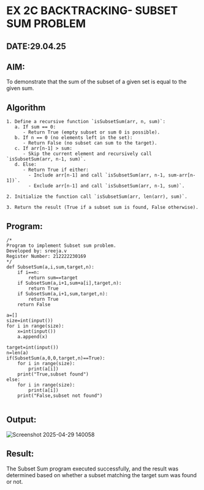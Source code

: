 # EX 2C BACKTRACKING- SUBSET SUM PROBLEM
## DATE:29.04.25
## AIM:
To demonstrate that the sum of the subset of a given set is equal to the given sum.


## Algorithm
```
1. Define a recursive function `isSubsetSum(arr, n, sum)`:
   a. If sum == 0:
      - Return True (empty subset or sum 0 is possible).
   b. If n == 0 (no elements left in the set):
      - Return False (no subset can sum to the target).
   c. If arr[n-1] > sum:
      - Skip the current element and recursively call `isSubsetSum(arr, n-1, sum)`.
   d. Else:
      - Return True if either:
        - Include arr[n-1] and call `isSubsetSum(arr, n-1, sum-arr[n-1])`.
        - Exclude arr[n-1] and call `isSubsetSum(arr, n-1, sum)`.

2. Initialize the function call `isSubsetSum(arr, len(arr), sum)`.

3. Return the result (True if a subset sum is found, False otherwise).
 ```  

## Program:
```
/*
Program to implement Subset sum problem.
Developed by: sreeja.v
Register Number: 212222230169 
*/
def SubsetSum(a,i,sum,target,n):
    if i==n:
        return sum==target
    if SubsetSum(a,i+1,sum+a[i],target,n):
        return True
    if SubsetSum(a,i+1,sum,target,n): 
        return True
    return False

a=[]
size=int(input())
for i in range(size):
    x=int(input())
    a.append(x)

target=int(input())
n=len(a)
if(SubsetSum(a,0,0,target,n)==True):
    for i in range(size):
        print(a[i])
    print("True,subset found")
else:
    for i in range(size):
        print(a[i])
    print("False,subset not found")


```

## Output:
![Screenshot 2025-04-29 140058](https://github.com/user-attachments/assets/729efbc2-7b19-49cd-8b38-2248549eb079)



## Result:
The Subset Sum program executed successfully, and the result was determined based on whether a subset matching the target sum was found or not.
